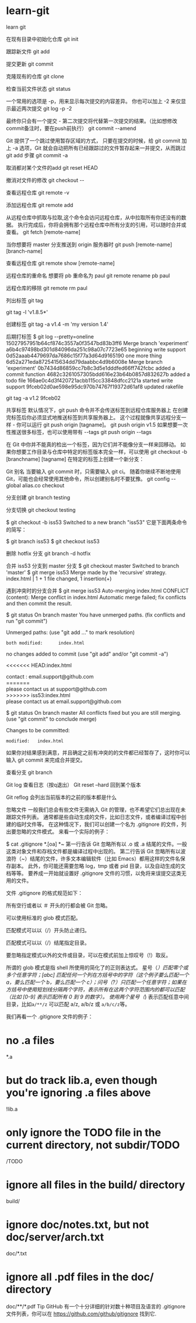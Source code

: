 # learn-git
learn git

在现有目录中初始化仓库
git init 

跟踪新文件
git add 

提交更新
git commit 

克隆现有的仓库
git clone

检查当前文件状态
git status

一个常用的选项是 -p，用来显示每次提交的内容差异。 你也可以加上 -2 来仅显示最近两次提交
git log -p -2

最终你只会有一个提交 - 第二次提交将代替第一次提交的结果。（比如想修改commit备注时，要在push前执行）
git commit --amend

Git 提供了一个跳过使用暂存区域的方式， 只要在提交的时候，给 git commit 加上 -a 选项，Git 就会自动把所有已经跟踪过的文件暂存起来一并提交，从而跳过 git add 步骤
git commit -a

取消都对某个文件的add
git reset HEAD <file>

撤消对文件的修改
git checkout -- <file>

查看远程仓库
git remote -v

添加远程仓库
git remote add <shortname> <url>

从远程仓库中抓取与拉取,这个命令会访问远程仓库，从中拉取所有你还没有的数据。 执行完成后，你将会拥有那个远程仓库中所有分支的引用，可以随时合并或查看。
git fetch [remote-name]

当你想要将 master 分支推送到 origin 服务器时
git push [remote-name] [branch-name]

查看远程仓库
git remote show [remote-name]

远程仓库的重命名
想要将 pb 重命名为 paul
git remote rename pb paul

远程仓库的移除
git remote rm paul

列出标签
git tag

git tag -l 'v1.8.5*'


创建标签
git tag -a v1.4 -m 'my version 1.4'

后期打标签
$ git log --pretty=oneline
15027957951b64cf874c3557a0f3547bd83b3ff6 Merge branch 'experiment'
a6b4c97498bd301d84096da251c98a07c7723e65 beginning write support
0d52aaab4479697da7686c15f77a3d64d9165190 one more thing
6d52a271eda8725415634dd79daabbc4d9b6008e Merge branch 'experiment'
0b7434d86859cc7b8c3d5e1dddfed66ff742fcbc added a commit function
4682c3261057305bdd616e23b64b0857d832627b added a todo file
166ae0c4d3f420721acbb115cc33848dfcc2121a started write support
9fceb02d0ae598e95dc970b74767f19372d61af8 updated rakefile

git tag -a v1.2 9fceb02

共享标签
默认情况下，git push 命令并不会传送标签到远程仓库服务器上
在创建完标签后你必须显式地推送标签到共享服务器上。 这个过程就像共享远程分支一样 - 你可以运行 git push origin [tagname]。
git push origin v1.5
如果想要一次性推送很多标签，也可以使用带有 --tags
git push origin --tags

在 Git 中你并不能真的检出一个标签，因为它们并不能像分支一样来回移动。 如果你想要工作目录与仓库中特定的标签版本完全一样，可以使用 git checkout -b [branchname] [tagname] 在特定的标签上创建一个新分支：

Git 别名
当要输入 git commit 时，只需要输入 git ci。 随着你继续不断地使用 Git，可能也会经常使用其他命令，所以创建别名时不要犹豫。
git config --global alias.co checkout

分支创建
git branch testing

分支切换
git checkout testing

$ git checkout -b iss53
Switched to a new branch "iss53"
它是下面两条命令的简写：

$ git branch iss53
$ git checkout iss53

删除 hotfix 分支
git branch -d hotfix

合并 iss53 分支到 master 分支
$ git checkout master
Switched to branch 'master'
$ git merge iss53
Merge made by the 'recursive' strategy.
index.html |    1 +
1 file changed, 1 insertion(+)

遇到冲突时的分支合并
$ git merge iss53
Auto-merging index.html
CONFLICT (content): Merge conflict in index.html
Automatic merge failed; fix conflicts and then commit the result.

$ git status
On branch master
You have unmerged paths.
  (fix conflicts and run "git commit")

Unmerged paths:
  (use "git add <file>..." to mark resolution)

    both modified:      index.html

no changes added to commit (use "git add" and/or "git commit -a")

<<<<<<< HEAD:index.html
<div id="footer">contact : email.support@github.com</div>
=======
<div id="footer">
 please contact us at support@github.com
</div>
>>>>>>> iss53:index.html

<div id="footer">
please contact us at email.support@github.com
</div>

$ git status
On branch master
All conflicts fixed but you are still merging.
  (use "git commit" to conclude merge)

Changes to be committed:

    modified:   index.html

如果你对结果感到满意，并且确定之前有冲突的的文件都已经暂存了，这时你可以输入 git commit 来完成合并提交。

查看分支
git branch


Git log 查看日志（按q退出）
Git reset –hard <commit> 回到某个版本

Git reflog 会列出当前版本的之前的版本都是什么

忽略文件
一般我们总会有些文件无需纳入 Git 的管理，也不希望它们总出现在未跟踪文件列表。 通常都是些自动生成的文件，比如日志文件，或者编译过程中创建的临时文件等。 在这种情况下，我们可以创建一个名为 .gitignore 的文件，列出要忽略的文件模式。 来看一个实际的例子：

$ cat .gitignore
*.[oa]
*~
第一行告诉 Git 忽略所有以 .o 或 .a 结尾的文件。一般这类对象文件和存档文件都是编译过程中出现的。 第二行告诉 Git 忽略所有以波浪符（~）结尾的文件，许多文本编辑软件（比如 Emacs）都用这样的文件名保存副本。 此外，你可能还需要忽略 log，tmp 或者 pid 目录，以及自动生成的文档等等。 要养成一开始就设置好 .gitignore 文件的习惯，以免将来误提交这类无用的文件。

文件 .gitignore 的格式规范如下：

所有空行或者以 ＃ 开头的行都会被 Git 忽略。

可以使用标准的 glob 模式匹配。

匹配模式可以以（/）开头防止递归。

匹配模式可以以（/）结尾指定目录。

要忽略指定模式以外的文件或目录，可以在模式前加上惊叹号（!）取反。

所谓的 glob 模式是指 shell 所使用的简化了的正则表达式。 星号（*）匹配零个或多个任意字符；[abc] 匹配任何一个列在方括号中的字符（这个例子要么匹配一个 a，要么匹配一个 b，要么匹配一个 c）；问号（?）只匹配一个任意字符；如果在方括号中使用短划线分隔两个字符，表示所有在这两个字符范围内的都可以匹配（比如 [0-9] 表示匹配所有 0 到 9 的数字）。 使用两个星号（*) 表示匹配任意中间目录，比如`a/**/z` 可以匹配 a/z, a/b/z 或 `a/b/c/z`等。

我们再看一个 .gitignore 文件的例子：

# no .a files
*.a

# but do track lib.a, even though you're ignoring .a files above
!lib.a

# only ignore the TODO file in the current directory, not subdir/TODO
/TODO

# ignore all files in the build/ directory
build/

# ignore doc/notes.txt, but not doc/server/arch.txt
doc/*.txt

# ignore all .pdf files in the doc/ directory
doc/**/*.pdf
Tip
GitHub 有一个十分详细的针对数十种项目及语言的 .gitignore 文件列表，你可以在 https://github.com/github/gitignore 找到它.